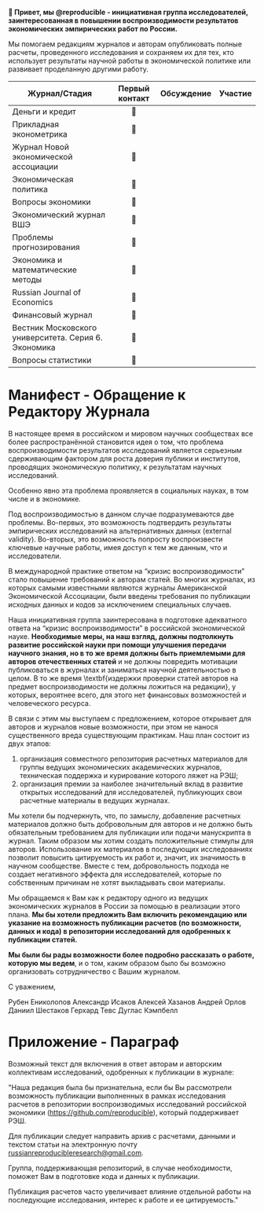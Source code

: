**👋 Привет, мы @reproducible - инициативная группа исследователей, заинтересованная в повышении воспроизводимости результатов экономических эмпирических работ по России.**

Мы помогаем редакциям журналов и авторам опубликовать полные расчеты, проведенного исследования и сохраняем их для тех, кто использует результаты научной работы в экономической политике или развивает проделанную другими работу. 

<!---
reproducible/reproducible is a ✨ special ✨ repository because its `README.md` (this file) appears on your GitHub profile.
You can click the Preview link to take a look at your changes.
--->

| Журнал/Стадия                                          | Первый контакт | Обсуждение | Участие |
|--------------------------------------------------------|:----------------:|------------|---------|
| Деньги и кредит                                        |       🚀      |            |         |
| Прикладная эконометрика                                |        🚀       |            |         |
| Журнал Новой экономической ассоциации                  |        🚀       |            |         |
| Экономическая политика                                 |        🚀       |            |         |
| Вопросы экономики                                      |        🚀       |            |         |
| Экономический журнал ВШЭ                               |         🚀       |            |         |
| Проблемы прогнозирования                               |          🚀      |            |         |
| Экономика и математические методы                      |           🚀     |            |         |
| Russian Journal of Economics                           |         🚀       |            |         |
| Финансовый журнал                                      |         🚀       |            |         |
| Вестник Московского университета. Серия   6. Экономика |        🚀        |            |         |
| Вопросы статистики                                     |       🚀         |            |         |

# Манифест - Обращение к Редактору Журнала

В настоящее время в российском и мировом научных сообществах все более распространённой становится идея о том, что проблема воспроизводимости результатов исследований является серьезным сдерживающим фактором для роста доверия публики и институтов, проводящих экономическую политику, к результатам научных исследований.

Особенно явно эта проблема проявляется в социальных науках, в том числе и в экономике. 

Под воспроизводимостью в данном случае подразумеваются две проблемы. Во-первых, это возможность подтвердить результаты эмпирических исследований на альтернативных данных (external validity). Во-вторых, это возможность попросту воспроизвести ключевые научные работы, имея доступ к тем же данным, что и исследователи.

В международной практике ответом на “кризис воспроизводимости” стало повышение требований к авторам статей. Во многих журналах, из которых самыми известными являются журналы Американской Экономической Ассоциации, были введены требования по публикации исходных данных и кодов за исключением специальных случаев. 

Наша инициативная группа заинтересована в подготовке адекватного ответа на “кризис воспроизводимости” в российской экономической науке. **Необходимые меры, на наш взгляд, должны подтолкнуть развитие российской науки при помощи улучшения передачи научного знания, но в то же время должны быть приемлемыми для авторов отечественных статей** и не должны повредить мотивации публиковаться в журналах и заниматься научной деятельностью в целом. В то же время \textbf{издержки проверки статей авторов на предмет воспроизводимости не должны ложиться на редакции}, у которых, вероятнее всего, для этого нет финансовых возможностей и человеческого ресурса. 

В связи с этим мы выступаем с предложением, которое открывает для авторов и журналов новые возможности, при этом не нанося существенного вреда существующим практикам. Наш план состоит из двух этапов: 

1.  организация совместного репозитория расчетных материалов для группы ведущих экономических академических журналов, техническая поддержка и курирование которого ляжет на РЭШ;
1.   организация премии за наиболее значительный вклад в развитие открытых исследований для исследователей, публикующих свои расчетные материалы в ведущих журналах.

Мы хотели бы подчеркнуть, что, по замыслу, добавление расчетных материалов должно быть добровольным для авторов и не должно быть обязательным требованием для публикации или подачи манускрипта в журнал. Таким образом мы хотим создать положительные стимулы для авторов. Использование их материалов в последующих исследованиях позволит повысить цитируемость их работ и, значит, их значимость в научном сообществе. Вместе с тем, добровольность подхода не создает негативного эффекта для исследователей, которые по собственным причинам не хотят выкладывать свои материалы. 

Мы обращаемся к Вам как к редактору одного из ведущих экономических журналов в России за помощью в реализации этого плана. **Мы бы хотели предложить Вам включить рекомендацию или указание на возможность публикации расчетов (по возможности, данных и кода) в репозитории исследований для одобренных к публикации статей.**

**Мы были бы рады возможности более подробно рассказать о работе, которую мы ведем**, и о том, каким образом  было бы возможно организовать сотрудничество с Вашим журналом.

С уважением,

Рубен Ениколопов Александр Исаков Алексей Хазанов Андрей Орлов Даниил Шестаков Герхард Тевс Дуглас Кэмпбелл


# Приложение - Параграф

Возможный текст для включения в ответ авторам и авторским коллективам исследований, одобренных к публикации в журнале:

"Наша редакция была бы признательна, если бы Вы рассмотрели возможность публикации выполненных в рамках исследования расчетов в репозитории воспроизводимых исследований российской экономики (https://github.com/reproducible), который поддерживает РЭШ. 

Для публикации следует направить архив с расчетами, данными и текстом статьи на электронную почту russianreproducibleresearch@gmail.com. 

Группа, поддерживающая репозиторий, в случае необходимости, поможет Вам в подготовке кода и данных к публикации. 

Публикация расчетов часто увеличивает влияние отдельной работы на последующие исследования, интерес к работе и ее цитируемость."
